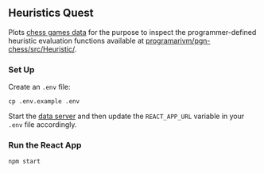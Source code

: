 ## Heuristics Quest

Plots [chess games data](https://github.com/programarivm/pgn-chess-data/blob/master/README.md) for the purpose to inspect the programmer-defined heuristic evaluation functions available at [programarivm/pgn-chess/src/Heuristic/](https://github.com/programarivm/pgn-chess/tree/master/src/Heuristic).

### Set Up

Create an `.env` file:

    cp .env.example .env

Start the [data server](https://github.com/programarivm/pgn-chess-data) and then update the `REACT_APP_URL` variable in your `.env` file accordingly.

### Run the React App

    npm start
